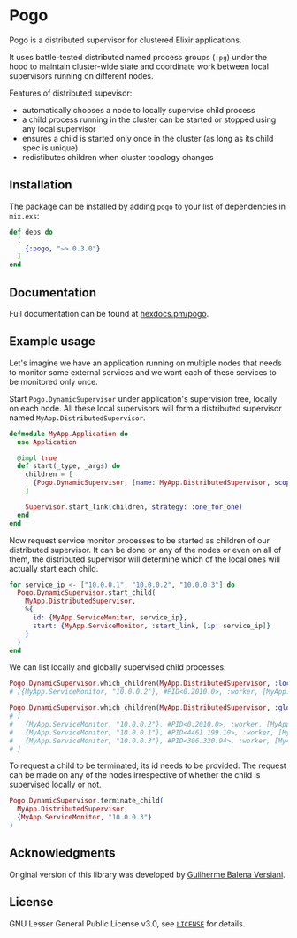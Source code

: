 # Pogo

Pogo is a distributed supervisor for clustered Elixir applications.

It uses battle-tested distributed named process groups (`:pg`) under the hood to maintain cluster-wide state and coordinate work between local supervisors running on different nodes.

Features of distributed supevisor:

  * automatically chooses a node to locally supervise child process
  * a child process running in the cluster can be started or stopped using any local supervisor
  * ensures a child is started only once in the cluster (as long as its child spec is unique)
  * redistibutes children when cluster topology changes

## Installation

The package can be installed by adding `pogo` to your list of dependencies in `mix.exs`:

```elixir
def deps do
  [
    {:pogo, "~> 0.3.0"}
  ]
end
```

## Documentation

Full documentation can be found at [hexdocs.pm/pogo](https://hexdocs.pm/pogo).

## Example usage

Let's imagine we have an application running on multiple nodes that needs to monitor some external services and we want each of these services to be monitored only once.

Start `Pogo.DynamicSupervisor` under application's supervision tree, locally on each node. All these local supervisors will form a distributed supervisor named `MyApp.DistributedSupervisor`.

```elixir
defmodule MyApp.Application do
  use Application

  @impl true
  def start(_type, _args) do
    children = [
      {Pogo.DynamicSupervisor, [name: MyApp.DistributedSupervisor, scope: :my_app]}
    ]

    Supervisor.start_link(children, strategy: :one_for_one)
  end
end
```

Now request service monitor processes to be started as children of our distributed supervisor. It can be done on any of the nodes or even on all of them, the distributed supervisor will determine which of the local ones will actually start each child.

```elixir
for service_ip <- ["10.0.0.1", "10.0.0.2", "10.0.0.3"] do
  Pogo.DynamicSupervisor.start_child(
    MyApp.DistributedSupervisor,
    %{
      id: {MyApp.ServiceMonitor, service_ip},
      start: {MyApp.ServiceMonitor, :start_link, [ip: service_ip]}
    }
  )
end
```

We can list locally and globally supervised child processes.

```elixir
Pogo.DynamicSupervisor.which_children(MyApp.DistributedSupervisor, :local)
# [{MyApp.ServiceMonitor, "10.0.0.2"}, #PID<0.2010.0>, :worker, [MyApp.ServiceMonitor]]

Pogo.DynamicSupervisor.which_children(MyApp.DistributedSupervisor, :global)
# [
#   {MyApp.ServiceMonitor, "10.0.0.2"}, #PID<0.2010.0>, :worker, [MyApp.ServiceMonitor],
#   {MyApp.ServiceMonitor, "10.0.0.1"}, #PID<4461.199.10>, :worker, [MyApp.ServiceMonitor],
#   {MyApp.ServiceMonitor, "10.0.0.3"}, #PID<306.320.94>, :worker, [MyApp.ServiceMonitor]
# ]
```

To request a child to be terminated, its id needs to be provided. The request can be made on any of the nodes irrespective of whether the child is supervised locally or not.

```elixir
Pogo.DynamicSupervisor.terminate_child(
  MyApp.DistributedSupervisor,
  {MyApp.ServiceMonitor, "10.0.0.3"}
)
```

## Acknowledgments

Original version of this library was developed by [Guilherme Balena Versiani](https://github.com/balena).

## License

GNU Lesser General Public License v3.0, see [`LICENSE`](LICENSE) for details.
